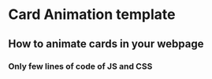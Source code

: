 # Card Animation template
## How to animate cards in your webpage
### Only few lines of code of JS and CSS
